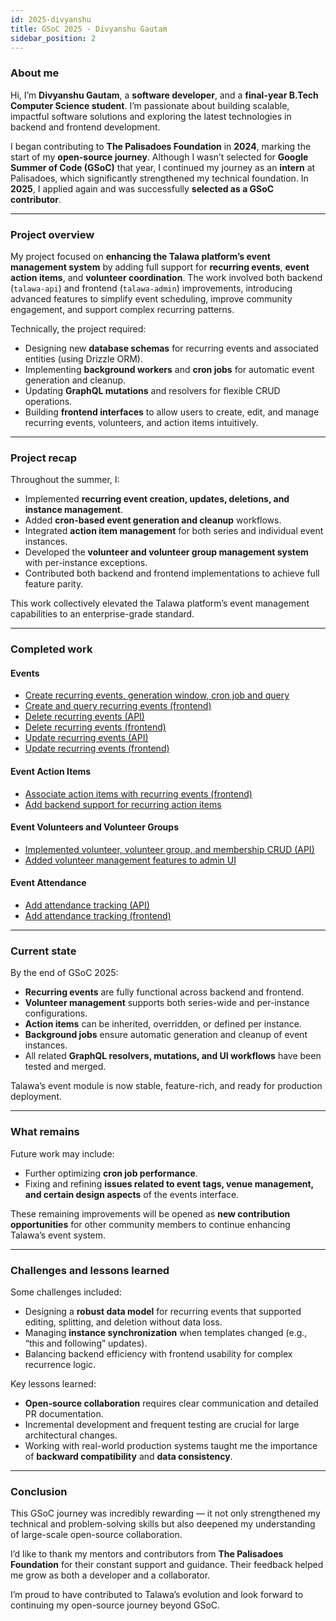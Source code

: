 ```yaml
---
id: 2025-divyanshu
title: GSoC 2025 - Divyanshu Gautam
sidebar_position: 2
---
```


### About me

Hi, I’m **Divyanshu Gautam**, a **software developer**, and a **final-year B.Tech Computer Science student**. I’m passionate about building scalable, impactful software solutions and exploring the latest technologies in backend and frontend development.  

I began contributing to **The Palisadoes Foundation** in **2024**, marking the start of my **open-source journey**. Although I wasn’t selected for **Google Summer of Code (GSoC)** that year, I continued my journey as an **intern** at Palisadoes, which significantly strengthened my technical foundation. In **2025**, I applied again and was successfully **selected as a GSoC contributor**.

---

### Project overview

My project focused on **enhancing the Talawa platform’s event management system** by adding full support for **recurring events**, **event action items**, and **volunteer coordination**. The work involved both backend (`talawa-api`) and frontend (`talawa-admin`) improvements, introducing advanced features to simplify event scheduling, improve community engagement, and support complex recurring patterns.  

Technically, the project required:
- Designing new **database schemas** for recurring events and associated entities (using Drizzle ORM).  
- Implementing **background workers** and **cron jobs** for automatic event generation and cleanup.  
- Updating **GraphQL mutations** and resolvers for flexible CRUD operations.  
- Building **frontend interfaces** to allow users to create, edit, and manage recurring events, volunteers, and action items intuitively.

---

### Project recap

Throughout the summer, I:
- Implemented **recurring event creation, updates, deletions, and instance management**.
- Added **cron-based event generation and cleanup** workflows.
- Integrated **action item management** for both series and individual event instances.
- Developed the **volunteer and volunteer group management system** with per-instance exceptions.
- Contributed both backend and frontend implementations to achieve full feature parity.  

This work collectively elevated the Talawa platform’s event management capabilities to an enterprise-grade standard.

---

### Completed work

#### Events
- [Create recurring events, generation window, cron job and query](https://github.com/PalisadoesFoundation/talawa-api/pull/3516)  
- [Create and query recurring events (frontend)](https://github.com/PalisadoesFoundation/talawa-admin/pull/4021)  
- [Delete recurring events (API)](https://github.com/PalisadoesFoundation/talawa-api/pull/3523)  
- [Delete recurring events (frontend)](https://github.com/PalisadoesFoundation/talawa-admin/pull/4027)  
- [Update recurring events (API)](https://github.com/PalisadoesFoundation/talawa-api/pull/3534)  
- [Update recurring events (frontend)](https://github.com/PalisadoesFoundation/talawa-admin/pull/4082)  

#### Event Action Items
- [Associate action items with recurring events (frontend)](https://github.com/PalisadoesFoundation/talawa-admin/pull/4183)  
- [Add backend support for recurring action items](https://github.com/PalisadoesFoundation/talawa-api/pull/3570)  

#### Event Volunteers and Volunteer Groups
- [Implemented volunteer, volunteer group, and membership CRUD (API)](https://github.com/PalisadoesFoundation/talawa-api/pull/3577)  
- [Added volunteer management features to admin UI](https://github.com/PalisadoesFoundation/talawa-admin/pull/4209)  

#### Event Attendance
- [Add attendance tracking (API)](https://github.com/PalisadoesFoundation/talawa-api/pull/3615)  
- [Add attendance tracking (frontend)](https://github.com/PalisadoesFoundation/talawa-admin/pull/4225)  

---

### Current state

By the end of GSoC 2025:
- **Recurring events** are fully functional across backend and frontend.  
- **Volunteer management** supports both series-wide and per-instance configurations.  
- **Action items** can be inherited, overridden, or defined per instance.  
- **Background jobs** ensure automatic generation and cleanup of event instances.  
- All related **GraphQL resolvers, mutations, and UI workflows** have been tested and merged.  

Talawa’s event module is now stable, feature-rich, and ready for production deployment.

---

### What remains

Future work may include:


- Further optimizing **cron job performance**.  
- Fixing and refining **issues related to event tags, venue management, and certain design aspects** of the events interface.  

These remaining improvements will be opened as **new contribution opportunities** for other community members to continue enhancing Talawa’s event system.

---

### Challenges and lessons learned

Some challenges included:
- Designing a **robust data model** for recurring events that supported editing, splitting, and deletion without data loss.  
- Managing **instance synchronization** when templates changed (e.g., “this and following” updates).  
- Balancing backend efficiency with frontend usability for complex recurrence logic.  

Key lessons learned:
- **Open-source collaboration** requires clear communication and detailed PR documentation.  
- Incremental development and frequent testing are crucial for large architectural changes.  
- Working with real-world production systems taught me the importance of **backward compatibility** and **data consistency**.

---

### Conclusion

This GSoC journey was incredibly rewarding — it not only strengthened my technical and problem-solving skills but also deepened my understanding of large-scale open-source collaboration.  

I’d like to thank my mentors and contributors from **The Palisadoes Foundation** for their constant support and guidance. Their feedback helped me grow as both a developer and a collaborator.  

I’m proud to have contributed to Talawa’s evolution and look forward to continuing my open-source journey beyond GSoC.  

